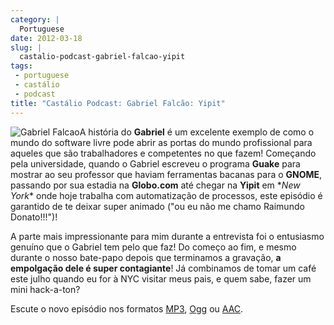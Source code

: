 ```yaml
---
category: |
  Portuguese
date: 2012-03-18
slug: |
  castalio-podcast-gabriel-falcao-yipit
tags:
 - portuguese
 - castálio
 - podcast
title: "Castálio Podcast: Gabriel Falcão: Yipit"
---
```


![Gabriel
Falcao](http://www.castalio.info/wp-content/uploads/2012/03/gabrielfalcao-296x300.jpg)A
história do **Gabriel** é um excelente exemplo de como o mundo do
software livre pode abrir as portas do mundo profissional para aqueles
que são trabalhadores e competentes no que fazem! Começando pela
universidade, quando o Gabriel escreveu o programa **Guake** para
mostrar ao seu professor que haviam ferramentas bacanas para
o **GNOME**, passando por sua estadia na **Globo.com** até chegar
na **Yipit** em \**New York*\* onde hoje trabalha com automatização de
processos, este episódio é garantido de te deixar super animado ("ou eu
não me chamo Raimundo Donato!!!")!

A parte mais impressionante para mim durante a entrevista foi o
entusiasmo genuíno que o Gabriel tem pelo que faz! Do começo ao fim, e
mesmo durante o nosso bate-papo depois que terminamos a gravação, **a
empolgação dele é super contagiante**! Já combinamos de tomar um café
este julho quando eu for à NYC visitar meus pais, e quem sabe, fazer um
mini hack-a-ton?

Escute o novo episódio nos formatos
[MP3](http://media.blubrry.com/castalio/p/www.castalio.gnulinuxbrasil.org/castalio-podcast-32.mp3),
[Ogg](http://media.blubrry.com/castalio/p/www.castalio.gnulinuxbrasil.org/castalio-podcast-32.ogg)
ou
[AAC](http://media.blubrry.com/castalio/p/www.castalio.gnulinuxbrasil.org/castalio-podcast-32.m4a).
